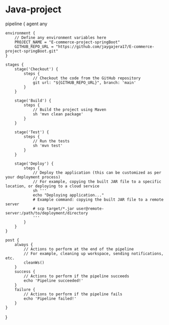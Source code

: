 # Java-project

pipeline {
    agent any

    environment {
        // Define any environment variables here
        PROJECT_NAME = "E-commerce-project-springBoot"
        GITHUB_REPO_URL = "https://github.com/jaygajera17/E-commerce-project-springBoot.git"
    }

    stages {
        stage('Checkout') {
            steps {
                // Checkout the code from the GitHub repository
                git url: "${GITHUB_REPO_URL}", branch: 'main'
            }
        }
        
        stage('Build') {
            steps {
                // Build the project using Maven
                sh 'mvn clean package'
            }
        }
        
        stage('Test') {
            steps {
                // Run the tests
                sh 'mvn test'
            }
        }
        
        stage('Deploy') {
            steps {
                // Deploy the application (this can be customized as per your deployment process)
                // For example, copying the built JAR file to a specific location, or deploying to a cloud service
                sh '''
                echo "Deploying application..."
                # Example command: copying the built JAR file to a remote server
                # scp target/*.jar user@remote-server:/path/to/deployment/directory
                '''
            }
        }
    }
    
    post {
        always {
            // Actions to perform at the end of the pipeline
            // For example, cleaning up workspace, sending notifications, etc.
            cleanWs()
        }
        success {
            // Actions to perform if the pipeline succeeds
            echo 'Pipeline succeeded!'
        }
        failure {
            // Actions to perform if the pipeline fails
            echo 'Pipeline failed!'
        }
    }
}
